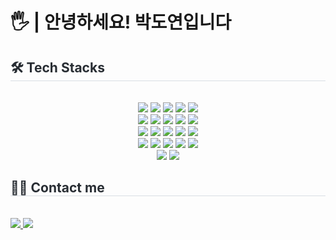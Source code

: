 <h1>🖐️ | 안녕하세요! 박도연입니다</h1>
<div align="left">
    <h2 style="border-bottom: 1px solid #d8dee4; color: #282d33;"> 🛠️ Tech Stacks </h2> <br> 
    <div style="margin: 0 auto; text-align: center;"> 
        <img src="https://img.shields.io/badge/Android-3DDC84?style=flat-square&logo=Android&logoColor=white">
        <img src="https://img.shields.io/badge/Bootstrap-7952B3?style=flat-square&logo=Bootstrap&logoColor=white">
        <img src="https://img.shields.io/badge/C-A8B9CC?style=flat-square&logo=C&logoColor=white">
        <img src="https://img.shields.io/badge/C++-00599C?style=flat-square&logo=C%2B%2B&logoColor=white">
        <img src="https://img.shields.io/badge/CSS3-1572B6?style=flat-square&logo=CSS3&logoColor=white">
        <br/><img src="https://img.shields.io/badge/Discord-5865F2?style=flat-square&logo=Discord&logoColor=white">
        <img src="https://img.shields.io/badge/Docker-2496ED?style=flat-square&logo=Docker&logoColor=white">
        <img src="https://img.shields.io/badge/Express-000000?style=flat-square&logo=Express&logoColor=white">
        <img src="https://img.shields.io/badge/Figma-F24E1E?style=flat-square&logo=Figma&logoColor=white">
        <img src="https://img.shields.io/badge/Github-181717?style=flat-square&logo=Github&logoColor=white">
        <br/><img src="https://img.shields.io/badge/Git-F05032?style=flat-square&logo=Git&logoColor=white">
        <img src="https://img.shields.io/badge/HTML5-E34F26?style=flat-square&logo=HTML5&logoColor=white">
        <img src="https://img.shields.io/badge/jQuery-0769AD?style=flat-square&logo=jQuery&logoColor=white">
        <img src="https://img.shields.io/badge/Java-007396?style=flat-square&logo=Java&logoColor=white">
        <img src="https://img.shields.io/badge/Javascript-F7DF1E?style=flat-square&logo=Javascript&logoColor=white">
        <br/><img src="https://img.shields.io/badge/MySQL-4479A1?style=flat-square&logo=MySQL&logoColor=white">
        <img src="https://img.shields.io/badge/Netlify-00C7B7?style=flat-square&logo=Netlify&logoColor=white">
        <img src="https://img.shields.io/badge/Node.js-339933?style=flat-square&logo=Node.js&logoColor=white">
        <img src="https://img.shields.io/badge/Notion-000000?style=flat-square&logo=Notion&logoColor=white">
        <img src="https://img.shields.io/badge/Python-3776AB?style=flat-square&logo=Python&logoColor=white">
        <br/><img src="https://img.shields.io/badge/React-61DAFB?style=flat-square&logo=React&logoColor=white">
        <img src="https://img.shields.io/badge/Spring Boot-6DB33F?style=flat-square&logo=Spring Boot&logoColor=white">
    </div>
</div>
<div align="left">
    <h2 style="border-bottom: 1px solid #d8dee4; color: #282d33;"> 🧑‍💻 Contact me </h2> <br> 
    <div align="left"> 
        <a href=https://velog.io/@doueov/series> <img src="https://img.shields.io/badge/Velog-20C997?style=flat-square&logo=Velog&logoColor=white&link=https://velog.io/@doueov/series"> </a>
        <a href=mailto:w2204@e-mirim.hs.kr> <img src="https://img.shields.io/badge/Gmail-EA4335?style=flat-square&logo=Gmail&logoColor=white&link=mailto:w2204@e-mirim.hs.kr"> </a>
    </div>
</div>
